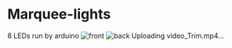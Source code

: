 # Marquee-lights
8 LEDs run by arduino
![front](https://user-images.githubusercontent.com/75357598/112620507-98b77b00-8e63-11eb-94bb-38677ad4c45b.jpg)
![back](https://user-images.githubusercontent.com/75357598/112620516-9c4b0200-8e63-11eb-87fb-96f5806d9ec8.jpg)
Uploading video_Trim.mp4…
